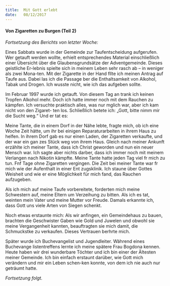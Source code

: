 ```yaml
---
title:  Mit Gott erlebt
date:   08/12/2017
---
```


#### Von Zigaretten zu Burgen (Teil 2)

_Fortsetzung des Berichts von letzter Woche:_

Eines Sabbats wurde in der Gemeinde zur Taufentscheidung aufgerufen. Wer getauft werden wollte, erhielt entsprechendes Material einschließlich einer Übersicht über die Glaubensgrundsätze der Adventgemeinde. Dieses geistliche Er-lebnis spielte sich in meinem Leben sehr rasch ab – in weniger als zwei Mona-ten. Mit der Zigarette in der Hand fllte ich meinen Antrag auf Taufe aus. Dabei las ich die Passage ber die Enthaltsamkeit von Alkohol, Tabak und Drogen. Ich wusste nicht, wie ich das aufgeben sollte.

Im Februar 1997 wurde ich getauft. Von diesem Tag an trank ich keinen Tropfen Alkohol mehr. Doch ich hatte immer noch mit dem Rauchen zu kämpfen. Ich versuchte praktisch alles, was nur mglich war, aber ich kam nicht von den Zigaret- ten los. Schließlich betete ich: „Gott, bitte nimm mir die Sucht weg.“ Und er tat es:

Meine Tante, die in einem Dorf in der Nähe lebte, fragte mich, ob ich eine Woche Zeit hätte, um ihr bei einigen Reparaturarbeiten in ihrem Haus zu helfen. In ihrem Dorf gab es nur einen Laden, der Zigaretten verkaufte, und der war ein gan zes Stück weg von ihrem Haus. Gleich nach meiner Ankunft erzählte ich meiner Tante, dass ich Christ geworden und nun ein neuer Mensch war. Ich sagte aber nichts darber, dass ich immer noch mit meinem Verlangen nach Nikotin kämpfte. Meine Tante hatte jeden Tag viel fr mich zu tun. Fnf Tage ohne Zigaretten vergingen. Die Zeit bei meiner Tante war fr mich wie der Aufenthalt in einer Ent zugsklinik. Ich staune über Gottes Weisheit und wie er eine Möglichkeit für mich fand, das Rauchen aufzugeben.

Als ich mich auf meine Taufe vorbereitete, forderten mich meine Schwestern auf, meine Eltern um Verzeihung zu bitten. Als ich es tat, weinten mein Vater und meine Mutter vor Freude. Damals erkannte ich, dass Gott uns viele Arten von Siegen schenkt.

Noch etwas erstaunte mich: Als wir anfingen, ein Gemeindehaus zu bauen, brachten die Geschwister Gaben wie Gold und Juwelen und obwohl sie meine Vergangenheit kannten, beauftragten sie mich damit, die Schmuckstke zu verkaufen. Dieses Vertrauen berhrte mich.

Später wurde ich Buchevangelist und Jugendleiter. Während eines Buchevange listentreffens lernte ich meine spätere Frau Bogdona kennen. Heute haben wir drei wunderbare Töchter und ich bin einer der Ältesten meiner Gemeinde. Ich bin einfach erstaunt darüber, wie Gott mich verändern und mir ein Leben schen-ken konnte, von dem ich nie auch nur geträumt hatte.

_Fortsetzung folgt._
